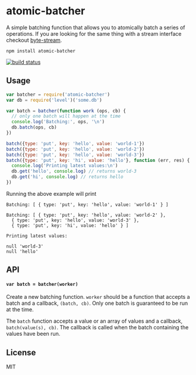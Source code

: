 # atomic-batcher

A simple batching function that allows you to atomically batch a series of operations. If you are looking for the same thing with a stream interface checkout [byte-stream](https://github.com/maxogden/byte-stream).

```
npm install atomic-batcher
```

[![build status](http://img.shields.io/travis/mafintosh/atomic-batcher.svg?style=flat)](http://travis-ci.org/mafintosh/atomic-batcher)

## Usage

``` js
var batcher = require('atomic-batcher')
var db = require('level')('some.db')

var batch = batcher(function work (ops, cb) {
  // only one batch will happen at the time
  console.log('Batching:', ops, '\n')
  db.batch(ops, cb)
})

batch({type: 'put', key: 'hello', value: 'world-1'})
batch({type: 'put', key: 'hello', value: 'world-2'})
batch({type: 'put', key: 'hello', value: 'world-3'})
batch({type: 'put', key: 'hi', value: 'hello'}, function (err, res) {
  console.log('Printing latest values:\n')
  db.get('hello', console.log) // returns world-3
  db.get('hi', console.log) // returns hello
})
```

Running the above example will print

```
Batching: [ { type: 'put', key: 'hello', value: 'world-1' } ]

Batching: [ { type: 'put', key: 'hello', value: 'world-2' },
  { type: 'put', key: 'hello', value: 'world-3' },
  { type: 'put', key: 'hi', value: 'hello' } ]

Printing latest values:

null 'world-3'
null 'hello'
```

## API

#### `var batch = batcher(worker)`

Create a new batching function. `worker` should be a function that accepts a batch and a callback, `(batch, cb)`.
Only one batch is guaranteed to be run at the time.

The `batch` function accepts a value or an array of values and a callback, `batch(value(s), cb)`. The callback is called when the batch containing the values have been run.

## License

MIT
